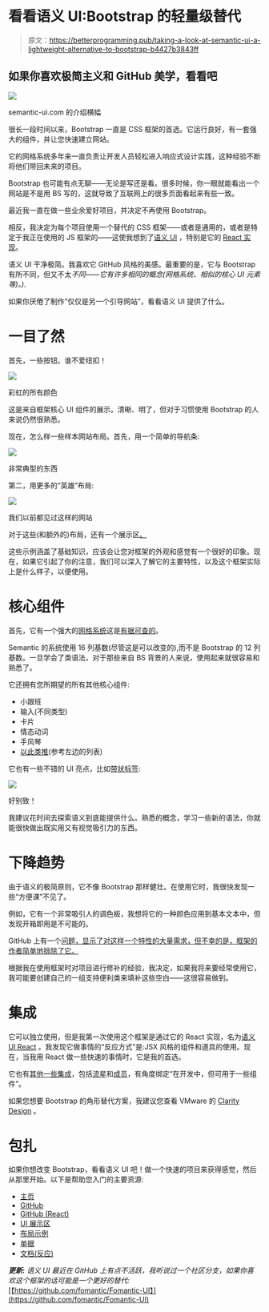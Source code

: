 # 看看语义 UI:Bootstrap 的轻量级替代

> 原文：<https://betterprogramming.pub/taking-a-look-at-semantic-ui-a-lightweight-alternative-to-bootstrap-b4427b3843ff>

## 如果你喜欢极简主义和 GitHub 美学，看看吧

![](img/2fea0d94976614336aaea1415df7ffed.png)

semantic-ui.com 的介绍横幅

很长一段时间以来，Bootstrap 一直是 CSS 框架的首选。它运行良好，有一套强大的组件，并让您快速建立网站。

它的网格系统多年来一直负责让开发人员轻松进入响应式设计实践，这种经验不断将他们带回未来的项目。

Bootstrap 也可能有点无聊——无论是写还是看。很多时候，你一眼就能看出一个网站是不是用 BS 写的，这就导致了互联网上的很多页面看起来有些一致。

最近我一直在做一些业余爱好项目，并决定不再使用 Bootstrap。

相反，我决定为每个项目使用一个替代的 CSS 框架——或者是通用的，或者是特定于我正在使用的 JS 框架的——这使我想到了[语义 UI](https://semantic-ui.com/) ，特别是它的 [React 实现](https://react.semantic-ui.com/)。

语义 UI 干净极简。我喜欢它 GitHub 风格的美感。最重要的是，它与 Bootstrap 有所不同，但又不太*不同——它有许多相同的概念(网格系统、相似的核心 UI 元素等)。).*

如果你厌倦了制作“仅仅是另一个引导网站”，看看语义 UI 提供了什么。

# 一目了然

首先，一些按钮。谁不爱纽扣！

![](img/74c3cb1ca3ab26a2c12e88439d80e133.png)

彩虹的所有颜色

这是来自框架核心 UI 组件的展示。清晰、明了，但对于习惯使用 Bootstrap 的人来说仍然很熟悉。

现在，怎么样一些样本网站布局。首先，用一个简单的导航条:

![](img/2af1bba216ff9316099be7552947379e.png)

非常典型的东西

第二，用更多的“英雄”布局:

![](img/933e2d7ce8f5d16afc4a8fc31b0e395c.png)

我们以前都见过这样的网站

对于这些(和额外的)布局，还有一个展示区[。](https://semantic-ui.com/usage/layout.html)

这些示例涵盖了基础知识，应该会让您对框架的外观和感觉有一个很好的印象。现在，如果它引起了你的注意，我们可以深入了解它的主要特性，以及这个框架实际上是什么样子，以便使用。

# 核心组件

首先，它有一个强大的[网格系统](https://semantic-ui.com/examples/grid.html)这是[有据可查的](https://semantic-ui.com/collections/grid.html)。

Semantic 的系统使用 16 列基数(尽管这是可以改变的),而不是 Bootstrap 的 12 列基数。一旦学会了类语法，对于那些来自 BS 背景的人来说，使用起来就很容易和熟悉了。

它还拥有您所期望的所有其他核心组件:

*   小跟班
*   输入(不同类型)
*   卡片
*   情态动词
*   手风琴
*   [以此类推](https://semantic-ui.com/elements/button.html)(参考左边的列表)

它也有一些不错的 UI 亮点，比如[带状标签](https://semantic-ui.com/elements/label.html):

![](img/05d463953f19f4b815d076904d7ff261.png)

好别致！

我建议花时间去探索语义到底能提供什么。熟悉的概念，学习一些新的语法，你就能很快做出既实用又有视觉吸引力的东西。

# 下降趋势

由于语义的极简原则，它不像 Bootstrap 那样健壮。在使用它时，我很快发现一些“方便课”不见了。

例如，它有一个非常吸引人的调色板，我想将它的一种颜色应用到基本文本中，但发现开箱即用是不可能的。

GitHub 上有一个[问题，显示了对这样一个特性的大量需求，但不幸的是，框架的作者简单地排除了它。](https://github.com/Semantic-Org/Semantic-UI/issues/1885)

根据我在使用框架时对项目进行修补的经验，我决定，如果我将来要经常使用它，我可能要创建自己的一组支持便利类来填补这些空白——这很容易做到。

# 集成

它可以独立使用，但是我第一次使用这个框架是通过它的 React 实现，名为[语义 UI React](https://react.semantic-ui.com/) 。我发现它做事情的“反应方式”是:JSX 风格的组件和道具的使用。现在，当我用 React 做一些快速的事情时，它是我的首选。

它也有[其他一些集成](https://semantic-ui.com/introduction/integrations.html)，包括[流星](https://www.meteor.com/)和[成员](https://emberjs.com/)，有角度绑定“在开发中，但可用于一些组件”。

如果您想要 Bootstrap 的角形替代方案，我建议您查看 VMware 的 [Clarity Design](https://clarity.design/) 。

# 包扎

如果你想改变 Bootstrap，看看语义 UI 吧！做一个快速的项目来获得感觉，然后从那里开始。以下是帮助您入门的主要资源:

*   [主页](https://semantic-ui.com/)
*   [GitHub](https://github.com/Semantic-Org/Semantic-UI)
*   [GitHub (React)](https://github.com/Semantic-Org/Semantic-UI-React)
*   [UI 展示区](https://semantic-ui.com/examples/theming.html)
*   [布局示例](https://semantic-ui.com/usage/layout.html)
*   [单据](https://semantic-ui.com/introduction/getting-started.html)
*   [文档(反应)](https://react.semantic-ui.com/)

***更新:*** *语义 UI 最近在 GitHub 上有点不活跃，我听说过一个社区分支，如果你喜欢这个框架的话可能是一个更好的替代:*[【https://github.com/fomantic/Fomantic-UI】](https://github.com/fomantic/Fomantic-UI)